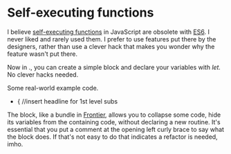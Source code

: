 # Self-executing functions
I believe <a href="https://developer.mozilla.org/en-US/docs/Glossary/IIFE">self-executing functions</a> in JavaScript are obsolete with <a href="https://www.w3schools.com/js/js_es6.asp">ES6</a>. I never liked and rarely used them. I prefer to use features put there by the designers, rather than use a clever hack that makes you wonder why the feature wasn't put there. 

Now in ., you can create a simple block and declare your variables with <i>let. </i>No clever hacks needed. 

Some real-world example code.
* { //insert headline for 1st level subs

The block, like a bundle in <a href="http://frontier.userland.com/manual/userTalk">Frontier</a>, allows you to collapse some code, hide its variables from the containing code, without declaring a new routine. It's essential that you put a comment at the opening left curly brace to say what the block does. If that's not easy to do that indicates a refactor is needed, imho.

